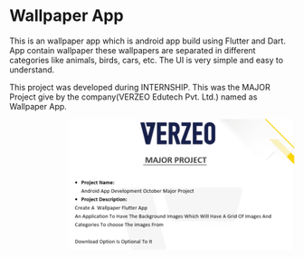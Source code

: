 # Wallpaper App
This is an wallpaper app which is android app build using Flutter and Dart. App contain wallpaper these wallpapers are separated in different categories like animals, birds, cars, etc. The UI is very simple and easy to understand. 

This project was developed during INTERNSHIP. This was the MAJOR Project give by the company(VERZEO Edutech Pvt. Ltd.) named as Wallpaper App.

<img align="right" alt="Coding" width="400" src="https://github.com/sawantrohit144/Wallpaper-App/blob/main/Major%20Project%20Decription.PNG">
